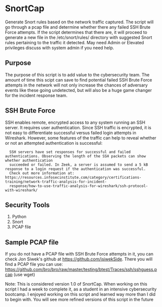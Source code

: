 # SnortCap
Generate Snort rules based on the network traffic captured. The script will go through a pcap file and determine whether there any failed SSH Brute Force attempts. If the script determines that there are, it will proceed to generate a new file in the /etc/snort/rules/ directory with suggested Snort rules pertaining to the traffic it detected. May need Admin or Elevated privileges discuss with system admin if you need help.

## Purpose
The purpose of this script is to add value to the cybersecurity team. The amount of time this scipt can save to find potential failed SSH Brute Force attempts in the network will not only increase the chances of adversary events like these going undetected, but will also be a huge game changer for the incident response team. 

## SSH Brute Force
SSH enables remote, encrypted access to any system running an SSH server. It requires user authentication. Since SSH traffic is encrypted, it is not easy to differentiate successful versus failed login attempts in Wireshark. However, some features of the traffic can help to reveal whether or not an attempted authentication is successful:


      SSH servers have set responses for successful and failed authentications. Observing the length of the SSH packets can show whether authentication       
      succeeded or failed. In Zeek, a server is assumed to send a 5 kB response to a login request if the authentication was successful.
      Check out more information at: https://resources.infosecinstitute.com/category/certifications-training/network-traffic-analysis-for-incident-
      response/how-to-use-traffic-analysis-for-wireshark/ssh-protocol-with-wireshark/
            
## Security Tools
1. Python
2. Snort
3. PCAP file

## Sample PCAP file
If you do not have a PCAP file with SSH Brute Force attempts in it, you can check Jon Siwek's github at https://github.com/jsiwekSide. There you will find a PCAP file you can use: 
https://github.com/bro/bro/raw/master/testing/btest/Traces/ssh/sshguess.pcap (use wget)

Note: This is considered version 1.0 of SnortCap. When working on this script I had a week to complete it, as a student in an intensive cybersecurity bootcamp. I enjoyed working on this script and learned way more than I did to begin with. You will see more refined versions of this script in the future
